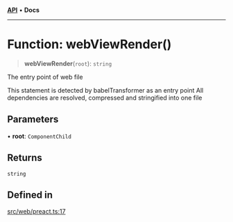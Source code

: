 [**API**](../../../API.md) • **Docs**

***

# Function: webViewRender()

> **webViewRender**(`root`): `string`

The entry point of web file

This statement is detected by babelTransformer as an entry point
All dependencies are resolved, compressed and stringified into one file

## Parameters

• **root**: `ComponentChild`

## Returns

`string`

## Defined in

[src/web/preact.ts:17](https://github.com/aladdinstudios/react-native-react-bridge/blob/898909b5e203475f41b87ce030a63736af99841d/src/web/preact.ts#L17)

